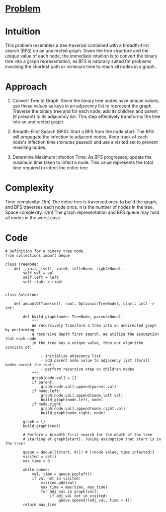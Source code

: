 # [Problem](https://leetcode.com/problems/amount-of-time-for-binary-tree-to-be-infected/)

# Intuition
This problem resembles a tree traversal combined with a breadth-first search (BFS) on an undirected graph. Given the tree structure and the unique value of each node, the immediate intuition is to convert the binary tree into a graph representation, as BFS is naturally suited for problems involving the shortest path or minimum time to reach all nodes in a graph.

# Approach
1. Convert Tree to Graph: Since the binary tree nodes have unique values, use these values as keys in an adjacency list to represent the graph. Traverse the binary tree and for each node, add its children and parent (if present) to its adjacency list. This step effectively transforms the tree into an undirected graph.

2. Breadth-First Search (BFS): Start a BFS from the node start. The BFS will propagate the infection to adjacent nodes. Keep track of each node's infection time (minutes passed) and use a visited set to prevent revisiting nodes.

3. Determine Maximum Infection Time: As BFS progresses, update the maximum time taken to infect a node. This value represents the total time required to infect the entire tree.

# Complexity
Time complexity: $O(n)$ The entire tree is traversed once to build the graph, and BFS traverses each node once. n is the number of nodes in the tree.
Space complexity: $O(n)$ The graph representation and BFS queue may hold all nodes in the worst case.

# Code
```
# Definition for a binary tree node.
from collections import deque

class TreeNode:
    def __init__(self, val=0, left=None, right=None):
        self.val = val
        self.left = left
        self.right = right


class Solution:

    def amountOfTime(self, root: Optional[TreeNode], start: int) -> int:

        def build_graph(node: TreeNode, parent=None):
            """
            We recursively transform a tree into an undirected graph by performing
            a recursive depth first search. We utilize the assumption that each node
            in the tree has a unique value, then our algorithm consists of:

                - initialize adjacency list
                - add parent node value to adjacency list (forall nodes except the root)
                - perform recursive step on children nodes
            """
            graph[node.val] = []
            if parent:
                graph[node.val].append(parent.val)
            if node.left:
                graph[node.val].append(node.left.val)
                build_graph(node.left, node)
            if node.right:
                graph[node.val].append(node.right.val)
                build_graph(node.right, node)
        
        graph = {}
        build_graph(root)

        # Perform a breadth-first search for the depth of the tree
        # starting at graph[start]. (Using assumption that start is in the tree)

        queue = deque([(start, 0)]) # [(node value, time infected)]
        visited = set()
        max_time = 0

        while queue:
            val, time = queue.popleft()
            if val not in visited:
                visited.add(val)
                max_time = max(time, max_time)
                for adj_val in graph[val]:
                    if adj_val not in visited:
                        queue.append((adj_val, time + 1))
        return max_time
```